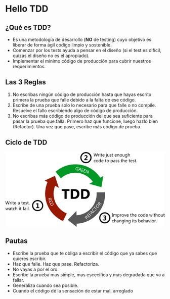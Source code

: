 # Hello TDD

## ¿Qué es TDD?

* Es una metodología de desarrollo (**NO** de testing) cuyo objetivo es liberar de forma ágil código limpio y sostenible.
* Comenzar por los tests ayuda a pensar en el diseño (si el test es difícil, quizás el diseño no es el apropiado).
* Implementar el mínimo código de producción para cubrir nuestros requerimientos.

## Las 3 Reglas

1. No escribas ningún código de producción hasta que hayas escrito primera la prueba que falle debido a la falta de ese código.
2. Escribe de una prueba solo lo necesario para que falle o no compile. Resuelve el fallo escribiendo algo de código de producción.
3. No escribas más código de producción del que sea suficiente para pasar la prueba que falla. Primero haz que funcione, luego hazlo bien (Refactor). Una vez que pase, escribe más código de prueba.

## Ciclo de TDD

![tddredgreenrefactor.webp](doc/tdd-red-green-refactor.webp?t=1665124419749)


## Pautas

* Escribe la prueba que te obliga a escribir el código que ya sabes que quieres escribir.
* Haz que falle. Haz que pase. Refactoriza.
* No vayas a por el oro.
* Escribe la prueba mas simple, mas escecífica y más degradada que va a fallar.
* Generaliza cuando sea posible.
* Cuando el código dé la sensación de estar mal, arreglado
